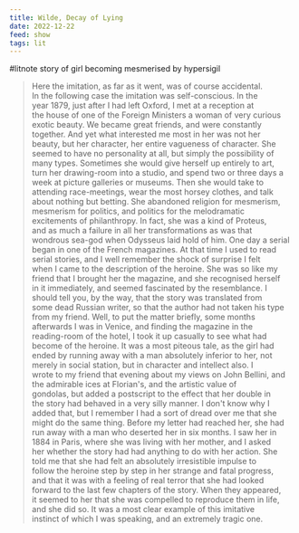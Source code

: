 ```yaml
---
title: Wilde, Decay of Lying
date: 2022-12-22
feed: show
tags: lit
---
```

#litnote
story of girl becoming mesmerised by hypersigil

> Here the imitation, as far as it went, was of course accidental.  
> In the following case the imitation was self-conscious. In the  
> year 1879, just after I had left Oxford, I met at a reception at  
> the house of one of the Foreign Ministers a woman of very curious  
> exotic beauty. We became great friends, and were constantly  
> together. And yet what interested me most in her was not her  
> beauty, but her character, her entire vagueness of character. She  
> seemed to have no personality at all, but simply the possibility of  
> many types. Sometimes she would give herself up entirely to art,  
> turn her drawing-room into a studio, and spend two or three days a  
> week at picture galleries or museums. Then she would take to  
> attending race-meetings, wear the most horsey clothes, and talk  
> about nothing but betting. She abandoned religion for mesmerism,  
> mesmerism for politics, and politics for the melodramatic  
> excitements of philanthropy. In fact, she was a kind of Proteus,  
> and as much a failure in all her transformations as was that  
> wondrous sea-god when Odysseus laid hold of him. One day a serial  
> began in one of the French magazines. At that time I used to read  
> serial stories, and I well remember the shock of surprise I felt  
> when I came to the description of the heroine. She was so like my  
> friend that I brought her the magazine, and she recognised herself  
> in it immediately, and seemed fascinated by the resemblance. I  
> should tell you, by the way, that the story was translated from  
> some dead Russian writer, so that the author had not taken his type  
> from my friend. Well, to put the matter briefly, some months  
> afterwards I was in Venice, and finding the magazine in the  
> reading-room of the hotel, I took it up casually to see what had  
> become of the heroine. It was a most piteous tale, as the girl had  
> ended by running away with a man absolutely inferior to her, not  
> merely in social station, but in character and intellect also. I  
> wrote to my friend that evening about my views on John Bellini, and  
> the admirable ices at Florian's, and the artistic value of  
> gondolas, but added a postscript to the effect that her double in  
> the story had behaved in a very silly manner. I don't know why I  
> added that, but I remember I had a sort of dread over me that she  
> might do the same thing. Before my letter had reached her, she had  
> run away with a man who deserted her in six months. I saw her in  
> 1884 in Paris, where she was living with her mother, and I asked  
> her whether the story had had anything to do with her action. She  
> told me that she had felt an absolutely irresistible impulse to  
> follow the heroine step by step in her strange and fatal progress,  
> and that it was with a feeling of real terror that she had looked  
> forward to the last few chapters of the story. When they appeared,  
> it seemed to her that she was compelled to reproduce them in life,  
> and she did so. It was a most clear example of this imitative  
> instinct of which I was speaking, and an extremely tragic one.
